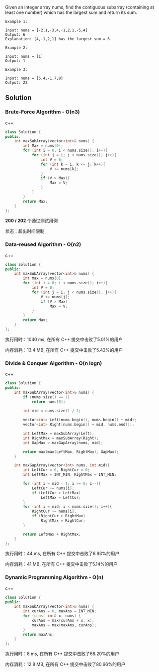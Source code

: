Given an integer array nums, find the contiguous subarray (containing at least one number) which has the largest sum and return its sum.

```
Example 1:

Input: nums = [-2,1,-3,4,-1,2,1,-5,4]
Output: 6
Explanation: [4,-1,2,1] has the largest sum = 6.

Example 2:

Input: nums = [1]
Output: 1

Example 3:

Input: nums = [5,4,-1,7,8]
Output: 23
```

## Solution

### Brute-Force Algorithm - O(n3)

c++

```c++
class Solution {
public:
    int maxSubArray(vector<int>& nums) {
        int Max = nums[0];
        for (int i = 0; i < nums.size(); i++){
            for (int j = i; j < nums.size(); j++){
                int V = 0;
                for (int k = i; k <= j; k++){
                    V += nums[k];
                }
                if (V > Max){
                    Max = V;
                }
            }
        }
        return Max;
    }
};
```
**200 / 202** 个通过测试用例

状态：超出时间限制

### Data-reused Algorithm - O(n2)

c++

```c++
class Solution {
public:
    int maxSubArray(vector<int>& nums) {
        int Max = nums[0];
        for (int i = 0; i < nums.size(); i++){
            int V = 0;
            for (int j = i; j < nums.size(); j++){
                V += nums[j];
                if (V > Max)
                    Max = V;
            }
        }
        return Max;
    }
};
```

执行用时：1040 ms, 在所有 C++ 提交中击败了5.01%的用户

内存消耗：13.4 MB, 在所有 C++ 提交中击败了5.42%的用户

### Divide & Conquer Algorithm - O(n logn)

c++

```c++
class Solution {
public:
    int maxSubArray(vector<int>& nums) {
        if (nums.size() == 1)
            return nums[0];
        
        int mid = nums.size() / 2;

        vector<int> Left(nums.begin(), nums.begin() + mid);
        vector<int> Right(nums.begin() + mid, nums.end());

        int LeftMax = maxSubArray(Left);
        int RightMax = maxSubArray(Right);
        int GapMax = maxGapArray(nums, mid);

        return max(max(LeftMax, RightMax), GapMax);
    }

    int maxGapArray(vector<int> nums, int mid){
        int LeftCur = 0, RightCur = 0;
        int LeftMax = INT_MIN, RightMax = INT_MIN;

        for (int i = mid - 1; i >= 0; i--){
            LeftCur += nums[i];
            if (LeftCur > LeftMax)
                LeftMax = LeftCur;
        }
        for (int i = mid; i < nums.size(); i++){
            RightCur += nums[i];
            if (RightCur > RightMax)
                RightMax = RightCur;
        }

        return LeftMax + RightMax;        
    }
};
```

执行用时：44 ms, 在所有 C++ 提交中击败了6.93%的用户

内存消耗：41 MB, 在所有 C++ 提交中击败了5.14%的用户

### Dynamic Programming Algorithm - O(n)

c++

```c++
class Solution {
public:
    int maxSubArray(vector<int>& nums) {
        int curAns = 0, maxAns = INT_MIN;
        for (const int& x: nums) {
            curAns = max(curAns + x, x);
            maxAns = max(maxAns, curAns);
        }
        return maxAns;
    }
};
```

执行用时：8 ms, 在所有 C++ 提交中击败了68.20%的用户

内存消耗：12.8 MB, 在所有 C++ 提交中击败了80.66%的用户
